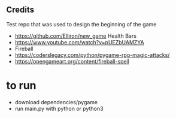## Credits


Test repo that was used to design the beginning of the game
- https://github.com/Elliron/new_game
Health Bars
- https://www.youtube.com/watch?v=pUEZbUAMZYA
- Fireball
- https://coderslegacy.com/python/pygame-rpg-magic-attacks/
- https://opengameart.org/content/fireball-spell



# to run
- download dependencies/pygame
- run main.py with python or python3